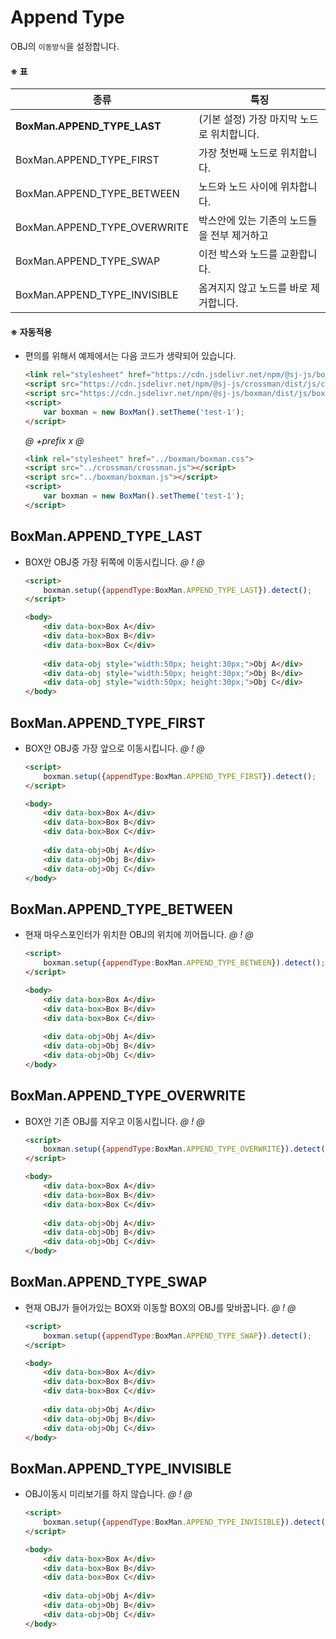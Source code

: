 # Append Type
OBJ의 `이동방식`을 설정합니다.

#### ※ 표
종류 | 특징 
-----|------
**BoxMan.APPEND_TYPE_LAST** | (기본 설정) 가장 마지막 노드로 위치합니다. 
BoxMan.APPEND_TYPE_FIRST | 가장 첫번째 노드로 위치합니다.
BoxMan.APPEND_TYPE_BETWEEN | 노드와 노드 사이에 위차합니다. 
BoxMan.APPEND_TYPE_OVERWRITE | 박스안에 있는 기존의 노드들을 전부 제거하고
BoxMan.APPEND_TYPE_SWAP | 이전 박스와 노드를 교환합니다.
BoxMan.APPEND_TYPE_INVISIBLE | 옴겨지지 않고 노드를 바로 제거합니다.
 
#### ※ 자동적용
- 편의를 위해서 예제에서는 다음 코드가 생략되어 있습니다.
    ```html
    <link rel="stylesheet" href="https://cdn.jsdelivr.net/npm/@sj-js/boxman/dist/css/boxman.css">
    <script src="https://cdn.jsdelivr.net/npm/@sj-js/crossman/dist/js/crossman.js"></script>
    <script src="https://cdn.jsdelivr.net/npm/@sj-js/boxman/dist/js/boxman.js"></script>
    <script>
        var boxman = new BoxMan().setTheme('test-1');
    </script>
    ```
    
    *@* *+prefix* *x* *@* 
    ```html
    <link rel="stylesheet" href="../boxman/boxman.css">
    <script src="../crossman/crossman.js"></script>
    <script src="../boxman/boxman.js"></script>
    <script> 
        var boxman = new BoxMan().setTheme('test-1');
    </script>
    ```



## BoxMan.APPEND_TYPE_LAST
- BOX안 OBJ중 가장 뒤쪽에 이동시킵니다.
    *@* *!* *@*
    ```html
    <script>
        boxman.setup({appendType:BoxMan.APPEND_TYPE_LAST}).detect();     
    </script>
    
    <body>
        <div data-box>Box A</div>
        <div data-box>Box B</div>
        <div data-box>Box C</div>
        
        <div data-obj style="width:50px; height:30px;">Obj A</div>
        <div data-obj style="width:50px; height:30px;">Obj B</div>
        <div data-obj style="width:50px; height:30px;">Obj C</div>
    </body>
    ```
  
## BoxMan.APPEND_TYPE_FIRST
- BOX안 OBJ중 가장 앞으로 이동시킵니다.
    *@* *!* *@*
    ```html
    <script>
        boxman.setup({appendType:BoxMan.APPEND_TYPE_FIRST}).detect();     
    </script>
    
    <body>
        <div data-box>Box A</div>
        <div data-box>Box B</div>
        <div data-box>Box C</div>
        
        <div data-obj>Obj A</div>
        <div data-obj>Obj B</div>
        <div data-obj>Obj C</div>
    </body>
    ```

## BoxMan.APPEND_TYPE_BETWEEN
- 현재 마우스포인터가 위치한 OBJ의 위치에 끼어듭니다.
    *@* *!* *@*
    ```html
    <script>
        boxman.setup({appendType:BoxMan.APPEND_TYPE_BETWEEN}).detect();     
    </script>
    
    <body>
        <div data-box>Box A</div>
        <div data-box>Box B</div>
        <div data-box>Box C</div>
        
        <div data-obj>Obj A</div>
        <div data-obj>Obj B</div>
        <div data-obj>Obj C</div>
    </body>
    ```

## BoxMan.APPEND_TYPE_OVERWRITE
- BOX안 기존 OBJ를 지우고 이동시킵니다.
    *@* *!* *@*
    ```html
    <script>
        boxman.setup({appendType:BoxMan.APPEND_TYPE_OVERWRITE}).detect();     
    </script>
    
    <body>
        <div data-box>Box A</div>
        <div data-box>Box B</div>
        <div data-box>Box C</div>
        
        <div data-obj>Obj A</div>
        <div data-obj>Obj B</div>
        <div data-obj>Obj C</div>
    </body>
    ```


## BoxMan.APPEND_TYPE_SWAP
- 현재 OBJ가 들어가있는 BOX와 이동할 BOX의 OBJ를 맞바꿉니다. 
    *@* *!* *@*
    ```html
    <script>
        boxman.setup({appendType:BoxMan.APPEND_TYPE_SWAP}).detect();     
    </script>
    
    <body>
        <div data-box>Box A</div>
        <div data-box>Box B</div>
        <div data-box>Box C</div>
        
        <div data-obj>Obj A</div>
        <div data-obj>Obj B</div>
        <div data-obj>Obj C</div>
    </body>
    ```


## BoxMan.APPEND_TYPE_INVISIBLE 
- OBJ이동시 미리보기를 하지 않습니다.
    *@* *!* *@*
    ```html
    <script>
        boxman.setup({appendType:BoxMan.APPEND_TYPE_INVISIBLE}).detect();     
    </script>
    
    <body>
        <div data-box>Box A</div>
        <div data-box>Box B</div>
        <div data-box>Box C</div>
        
        <div data-obj>Obj A</div>
        <div data-obj>Obj B</div>
        <div data-obj>Obj C</div>
    </body>
    ```